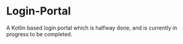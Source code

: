 # Login-Portal
A Kotlin based login portal which is halfway done, and is currently in progress to be completed.
